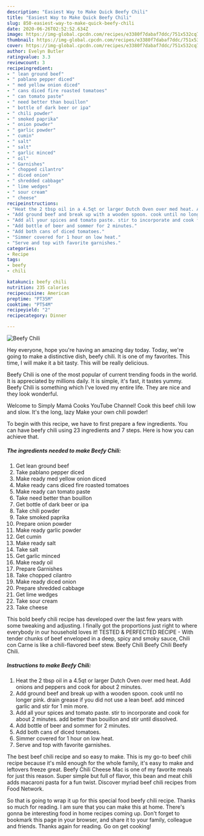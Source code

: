 ```yaml
---
description: "Easiest Way to Make Quick Beefy Chili"
title: "Easiest Way to Make Quick Beefy Chili"
slug: 850-easiest-way-to-make-quick-beefy-chili
date: 2020-06-26T02:52:52.634Z
image: https://img-global.cpcdn.com/recipes/e3380f7dabaf7ddc/751x532cq70/beefy-chili-recipe-main-photo.jpg
thumbnail: https://img-global.cpcdn.com/recipes/e3380f7dabaf7ddc/751x532cq70/beefy-chili-recipe-main-photo.jpg
cover: https://img-global.cpcdn.com/recipes/e3380f7dabaf7ddc/751x532cq70/beefy-chili-recipe-main-photo.jpg
author: Evelyn Butler
ratingvalue: 3.3
reviewcount: 3
recipeingredient:
- " lean ground beef"
- " pablano pepper diced"
- " med yellow onion diced"
- " cans diced fire roasted tomatoes"
- " can tomato paste"
- " need better than bouillon"
- " bottle of dark beer or ipa"
- " chili powder"
- " smoked paprika"
- " onion powder"
- " garlic powder"
- " cumin"
- " salt"
- " salt"
- " garlic minced"
- " oil"
- " Garnishes"
- " chopped cilantro"
- " diced onion"
- " shredded cabbage"
- " lime wedges"
- " sour cream"
- " cheese"
recipeinstructions:
- "Heat the 2 tbsp oil in a 4.5qt or larger Dutch Oven over med heat. Add onions and peppers and cook for about 2 minutes."
- "Add ground beef and break up with a wooden spoon. cook until no longer pink. drain grease if you did not use a lean beef. add minced garlic and stir for 1 min more."
- "Add all your spices and tomato paste. stir to incorporate and cook for about 2 minutes. add better than bouillon and stir until dissolved."
- "Add bottle of beer and sommer for 2 minutes."
- "Add both cans of diced tomatoes."
- "Simmer covered for 1 hour on low heat."
- "Serve and top with favorite garnishes."
categories:
- Recipe
tags:
- beefy
- chili

katakunci: beefy chili 
nutrition: 235 calories
recipecuisine: American
preptime: "PT35M"
cooktime: "PT54M"
recipeyield: "2"
recipecategory: Dinner

---
```



![Beefy Chili](https://img-global.cpcdn.com/recipes/e3380f7dabaf7ddc/751x532cq70/beefy-chili-recipe-main-photo.jpg)

Hey everyone, hope you're having an amazing day today. Today, we're going to make a distinctive dish, beefy chili. It is one of my favorites. This time, I will make it a bit tasty. This will be really delicious.

Beefy Chili is one of the most popular of current trending foods in the world. It is appreciated by millions daily. It is simple, it's fast, it tastes yummy. Beefy Chili is something which I've loved my entire life. They are nice and they look wonderful.

Welcome to Simply Mamá Cooks YouTube Channel! Cook this beef chili low and slow. It&#39;s the long, lazy Make your own chili powder!


To begin with this recipe, we have to first prepare a few ingredients. You can have beefy chili using 23 ingredients and 7 steps. Here is how you can achieve that.

<!--inarticleads1-->

##### The ingredients needed to make Beefy Chili:

1. Get  lean ground beef
1. Take  pablano pepper diced
1. Make ready  med yellow onion diced
1. Make ready  cans diced fire roasted tomatoes
1. Make ready  can tomato paste
1. Take  need better than bouillon
1. Get  bottle of dark beer or ipa
1. Take  chili powder
1. Take  smoked paprika
1. Prepare  onion powder
1. Make ready  garlic powder
1. Get  cumin
1. Make ready  salt
1. Take  salt
1. Get  garlic minced
1. Make ready  oil
1. Prepare  Garnishes
1. Take  chopped cilantro
1. Make ready  diced onion
1. Prepare  shredded cabbage
1. Get  lime wedges
1. Take  sour cream
1. Take  cheese


This bold beefy chili recipe has developed over the last few years with some tweaking and adjusting. I finally got the proportions just right to where everybody in our household loves it! TESTED &amp; PERFECTED RECIPE - With tender chunks of beef enveloped in a deep, spicy and smoky sauce, Chili con Carne is like a chili-flavored beef stew. Beefy Chili Beefy Chili Beefy Chili. 

<!--inarticleads2-->

##### Instructions to make Beefy Chili:

1. Heat the 2 tbsp oil in a 4.5qt or larger Dutch Oven over med heat. Add onions and peppers and cook for about 2 minutes.
1. Add ground beef and break up with a wooden spoon. cook until no longer pink. drain grease if you did not use a lean beef. add minced garlic and stir for 1 min more.
1. Add all your spices and tomato paste. stir to incorporate and cook for about 2 minutes. add better than bouillon and stir until dissolved.
1. Add bottle of beer and sommer for 2 minutes.
1. Add both cans of diced tomatoes.
1. Simmer covered for 1 hour on low heat.
1. Serve and top with favorite garnishes.


The best beef chili recipe and so easy to make. This is my go-to beef chili recipe because it&#39;s mild enough for the whole family, it&#39;s easy to make and leftovers freeze great. Beefy Chili Cheese Mac is one of my favorite meals for just this reason. Super simple but full of flavor, this bean and meat chili adds macaroni pasta for a fun twist. Discover myriad beef chili recipes from Food Network. 

So that is going to wrap it up for this special food beefy chili recipe. Thanks so much for reading. I am sure that you can make this at home. There's gonna be interesting food in home recipes coming up. Don't forget to bookmark this page in your browser, and share it to your family, colleague and friends. Thanks again for reading. Go on get cooking!
